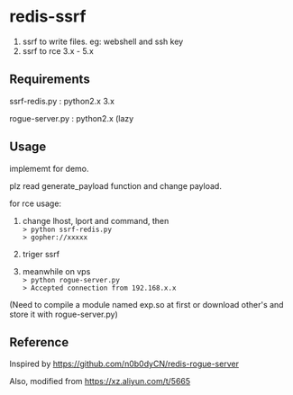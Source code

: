 # redis-ssrf
1. ssrf to write files. eg: webshell and ssh key
2. ssrf to rce 3.x - 5.x

## Requirements
ssrf-redis.py :  python2.x 3.x 

rogue-server.py :  python2.x  (lazy

## Usage
implememt for demo.

plz read generate_payload function and change payload.

for rce usage:

1. change lhost, lport and command, then    
`> python ssrf-redis.py`    
`> gopher://xxxxx`     

2. triger ssrf

3. meanwhile on vps    
`> python rogue-server.py`   
`> Accepted connection from 192.168.x.x`

(Need to compile a module named exp.so at first or download other's and store it with rogue-server.py)
## Reference
Inspired by https://github.com/n0b0dyCN/redis-rogue-server

Also, modified from https://xz.aliyun.com/t/5665

